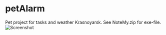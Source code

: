 # petAlarm
Pet project for tasks and weather Krasnoyarsk. See NoteMy.zip for exe-file.
![Screenshot](https://github.com/Pavel-Robot/petAlarm/assets/50141984/0f9ee32c-05b9-4063-9058-3e90bbb7cfbf)
